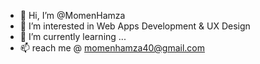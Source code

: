 - 👋 Hi, I’m @MomenHamza
- 👀 I’m interested in Web Apps Development & UX Design
- 🌱 I’m currently learning ...
- 📫 reach me @ momenhamza40@gmail.com

